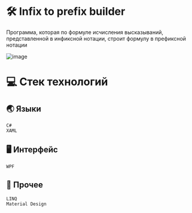 # :hammer_and_wrench: Infix to prefix builder
Программа, которая по формуле исчисления высказываний, представленной в инфиксной нотации, строит формулу в префиксной нотации

![image](https://user-images.githubusercontent.com/86602542/169549612-1c20b6bb-dd89-4d76-bb98-9f45f056f368.png)
# :computer: Стек технологий
## :earth_asia: Языки
```
C#
XAML
```
## :desktop_computer: Интерфейс
```
WPF
```
## :scroll: Прочее
```
LINQ
Material Design
```
